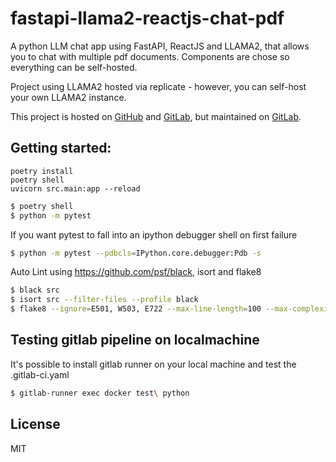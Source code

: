 # fastapi-llama2-reactjs-chat-pdf

A python LLM chat app using FastAPI, ReactJS and LLAMA2, that allows you to chat with multiple pdf documents.
Components are chose so everything can be self-hosted.


Project using LLAMA2 hosted via replicate - however, you can self-host your own LLAMA2 instance.

This project is hosted on [GitHub](https://github.com/pgryko/fastapi-llama2-reactjs-chat-pdf) and [GitLab](https://gitlab.com/pgryko/fastapi-llama2-reactjs-chat-pdf), but maintained on [GitLab](https://gitlab.com/pgryko/fastapi-llama2-reactjs-chat-pdf).

## Getting started:

```shell
poetry install
poetry shell
uvicorn src.main:app --reload
```

```bash
$ poetry shell
$ python -m pytest
```

If you want pytest to fall into an ipython debugger shell on first failure

```bash
$ python -m pytest --pdbcls=IPython.core.debugger:Pdb -s
```

Auto Lint using https://github.com/psf/black, isort and flake8
```bash
$ black src
$ isort src --filter-files --profile black
$ flake8 --ignore=E501, W503, E722 --max-line-length=100 --max-complexity=10 src/
```

## Testing gitlab pipeline on localmachine

It's possible to install gitlab runner on your local machine and test the .gitlab-ci.yaml

```bash
$ gitlab-runner exec docker test\ python
```




## License
MIT
